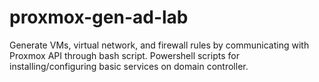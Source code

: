 # proxmox-gen-ad-lab
Generate VMs, virtual network, and firewall rules by communicating with Proxmox API through bash script. Powershell scripts for installing/configuring basic services on domain controller.
